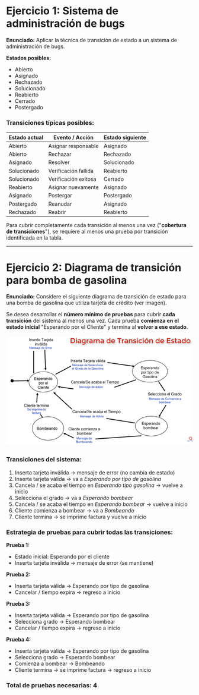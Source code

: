 # Ejercicio 1: Sistema de administración de bugs

**Enunciado:**
Aplicar la técnica de transición de estado a un sistema de administración de bugs.

**Estados posibles:**

* Abierto
* Asignado
* Rechazado
* Solucionado
* Reabierto
* Cerrado
* Postergado

### Transiciones típicas posibles:

| Estado actual | Evento / Acción      | Estado siguiente |
| ------------- | -------------------- | ---------------- |
| Abierto       | Asignar responsable  | Asignado         |
| Abierto       | Rechazar             | Rechazado        |
| Asignado      | Resolver             | Solucionado      |
| Solucionado   | Verificación fallida | Reabierto        |
| Solucionado   | Verificación exitosa | Cerrado          |
| Reabierto     | Asignar nuevamente   | Asignado         |
| Asignado      | Postergar            | Postergado       |
| Postergado    | Reanudar             | Asignado         |
| Rechazado     | Reabrir              | Reabierto        |

Para cubrir completamente cada transición al menos una vez ("**cobertura de transiciones**"), se requiere al menos una prueba por transición identificada en la tabla.

---

# Ejercicio 2: Diagrama de transición para bomba de gasolina

**Enunciado:**
Considere el siguiente diagrama de transición de estado para una bomba de gasolina que utiliza tarjeta de crédito (ver imagen).

Se desea desarrollar el **número mínimo de pruebas** para cubrir **cada transición** del sistema al menos una vez. Cada prueba **comienza en el estado inicial** "Esperando por el Cliente" y termina al **volver a ese estado**.

![Diagrama de Transición de Estados](./diagrama_transicion_estados.png)

### Transiciones del sistema:

1. Inserta tarjeta inválida → mensaje de error (no cambia de estado)
2. Inserta tarjeta válida → va a *Esperando por tipo de gasolina*
3. Cancela / se acaba el tiempo en *Esperando tipo gasolina* → vuelve a inicio
4. Selecciona el grado → va a *Esperando bombear*
5. Cancela / se acaba el tiempo en *Esperando bombear* → vuelve a inicio
6. Cliente comienza a bombear → va a *Bombeando*
7. Cliente termina → se imprime factura y vuelve a inicio

### Estrategia de pruebas para cubrir todas las transiciones:

**Prueba 1:**

* Estado inicial: Esperando por el cliente
* Inserta tarjeta inválida → mensaje de error (se mantiene)

**Prueba 2:**

* Inserta tarjeta válida → Esperando por tipo de gasolina
* Cancelar / tiempo expira → regreso a inicio

**Prueba 3:**

* Inserta tarjeta válida → Esperando por tipo de gasolina
* Selecciona grado → Esperando bombear
* Cancelar / tiempo expira → regreso a inicio

**Prueba 4:**

* Inserta tarjeta válida → Esperando por tipo de gasolina
* Selecciona grado → Esperando bombear
* Comienza a bombear → Bombeando
* Cliente termina → se imprime factura → regreso a inicio

### Total de pruebas necesarias: **4**
